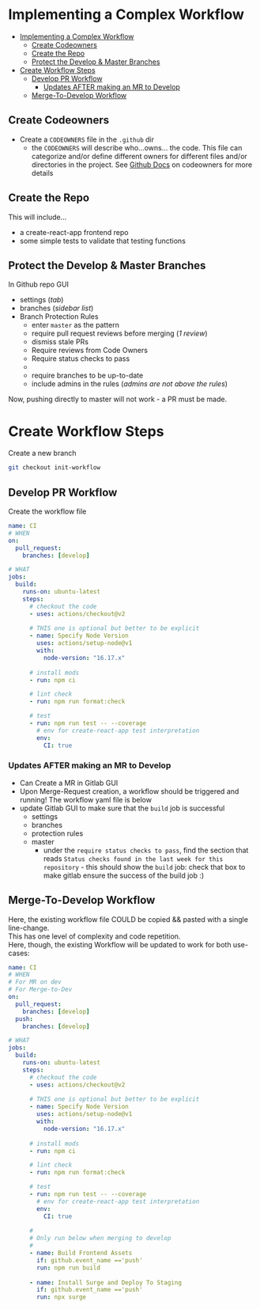 # Implementing a Complex Workflow
- [Implementing a Complex Workflow](#implementing-a-complex-workflow)
  - [Create Codeowners](#create-codeowners)
  - [Create the Repo](#create-the-repo)
  - [Protect the Develop & Master Branches](#protect-the-develop--master-branches)
- [Create Workflow Steps](#create-workflow-steps)
  - [Develop PR Workflow](#develop-pr-workflow)
    - [Updates AFTER making an MR to Develop](#updates-after-making-an-mr-to-develop)
  - [Merge-To-Develop Workflow](#merge-to-develop-workflow)


## Create Codeowners
- Create a `CODEOWNERS` file in the `.github` dir
  - the `CODEOWNERS` will describe who...owns... the code. This file can categorize and/or define different owners for different files and/or directories in the project. See [Github Docs](https://docs.github.com/en/repositories/managing-your-repositorys-settings-and-features/customizing-your-repository/about-code-owners) on codeowners for more details

## Create the Repo
This will include...
- a create-react-app frontend repo
- some simple tests to validate that testing functions

## Protect the Develop & Master Branches
In Github repo GUI
- settings (_tab_)
- branches (_sidebar list_)
- Branch Protection Rules
  - enter `master` as the pattern
  - require pull request reviews before merging (_1 review_)
  - dismiss stale PRs
  - Require reviews from Code Owners
  - Require status checks to pass
  - 
  - require branches to be up-to-date
  - include admins in the rules (_admins are not above the rules_)

Now, pushing directly to master will not work - a PR must be made.


# Create Workflow Steps

Create a new branch
```bash
git checkout init-workflow
```

## Develop PR Workflow
Create the workflow file

```yaml
name: CI
# WHEN
on:
  pull_request:
    branches: [develop]

# WHAT
jobs:
  build:
    runs-on: ubuntu-latest
    steps:
      # checkout the code
      - uses: actions/checkout@v2
      
      # THIS one is optional but better to be explicit
      - name: Specify Node Version
        uses: actions/setup-node@v1
        with:
          node-version: "16.17.x"
      
      # install mods 
      - run: npm ci

      # lint check
      - run: npm run format:check

      # test 
      - run: npm run test -- --coverage
        # env for create-react-app test interpretation
        env:
          CI: true
```

### Updates AFTER making an MR to Develop
- Can Create a MR in Gitlab GUI
- Upon Merge-Request creation, a workflow should be triggered and running! The workflow yaml file is below
- update Gitlab GUI to make sure that the `build` job is successful
  - settings
  - branches
  - protection rules
  - master
    - under the `require status checks to pass`, find the section that reads `Status checks found in the last week for this repository` - this should show the `build` job: check that box to make gitlab ensure the success of the build job :) 

## Merge-To-Develop Workflow
Here, the existing workflow file COULD be copied && pasted with a single line-change.  
This has one level of complexity and code repetition.  
Here, though, the existing Workflow will be updated to work for both use-cases:


```yaml
name: CI
# WHEN
# For MR on dev
# For Merge-to-Dev
on:
  pull_request:
    branches: [develop]
  push:
    branches: [develop]

# WHAT
jobs:
  build:
    runs-on: ubuntu-latest
    steps:
      # checkout the code
      - uses: actions/checkout@v2
      
      # THIS one is optional but better to be explicit
      - name: Specify Node Version
        uses: actions/setup-node@v1
        with:
          node-version: "16.17.x"
      
      # install mods 
      - run: npm ci

      # lint check
      - run: npm run format:check

      # test 
      - run: npm run test -- --coverage
        # env for create-react-app test interpretation
        env:
          CI: true
      
      # 
      # Only run below when merging to develop
      # 
      - name: Build Frontend Assets
        if: github.event_name =='push'
        run: npm run build
      
      - name: Install Surge and Deploy To Staging
        if: github.event_name =='push'
        run: npx surge
```